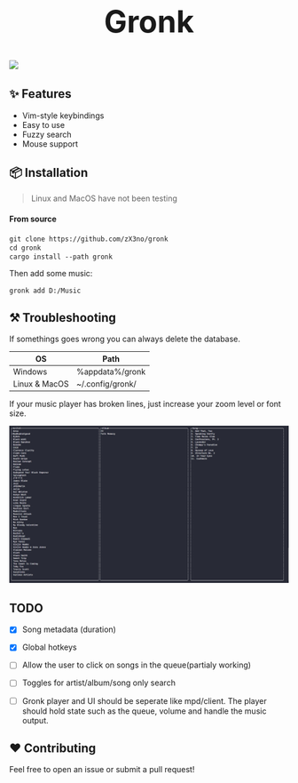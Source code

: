 <h1 align="center" style="font-size: 55px">Gronk</h1>
<!-- <p align="center" style="font-size: 30px">A simple terminal music player</p> -->

<div align="center" style="display:inline">
      <img src="media/gronk-2x.gif">
</div>

## ✨ Features
- Vim-style keybindings
- Easy to use
- Fuzzy search
- Mouse support

## 📦 Installation

> Linux and MacOS have not been testing

#### From source

```
git clone https://github.com/zX3no/gronk
cd gronk
cargo install --path gronk
```
Then add some music:
```
gronk add D:/Music
```

## ⚒️ Troubleshooting

If somethings goes wrong you can always delete the database.

| OS            | Path             |
|---------------|------------------|
| Windows       | %appdata%/gronk  |
| Linux & MacOS | ~/.config/gronk/ |

If your music player has broken lines, just increase your zoom level or font size.

![](media/broken.png)


## TODO

- [x] Song metadata (duration)

- [x] Global hotkeys

- [ ] Allow the user to click on songs in the queue(partialy working)

- [ ] Toggles for artist/album/song only search

- [ ] Gronk player and UI should be seperate like mpd/client. The player should hold state such as the queue, volume and handle the music output.

## ❤️ Contributing

Feel free to open an issue or submit a pull request!